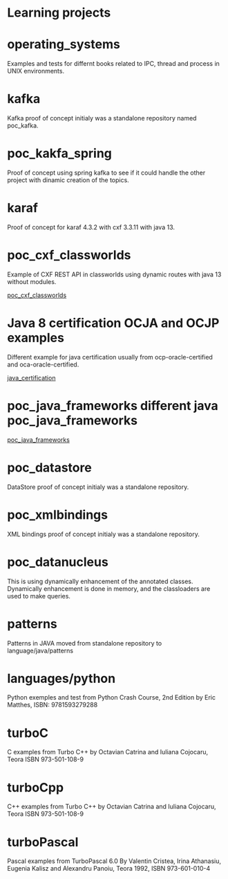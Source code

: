 # Learning projects

# operating_systems

Examples and tests for differnt books related to IPC, thread and process in UNIX environments.


# kafka

Kafka proof of concept initialy was a standalone repository named poc_kafka.

# poc_kakfa_spring

Proof of concept using spring kafka to see if it could handle the other project with dinamic creation
of the topics.

# karaf

Proof of concept for karaf 4.3.2 with cxf 3.3.11 with java 13.

# poc_cxf_classworlds

Example of CXF REST API in classworlds using dynamic routes with java 13 without modules.

[poc_cxf_classworlds](poc_cxf_classworlds/README.md)

# Java 8 certification OCJA and OCJP examples

Different example for java certification usually from ocp-oracle-certified and oca-oracle-certified.

[java_certification](language/java/certification/README.md)

# poc_java_frameworks different java poc_java_frameworks

[poc_java_frameworks](poc_java_frameworks/README.md)

# poc_datastore

DataStore proof of concept initialy was a standalone repository.


# poc_xmlbindings

XML bindings proof of concept initialy was a standalone repository.

# poc_datanucleus

This is using dynamically enhancement of the annotated classes.
Dynamically enhancement is done in memory, and the classloaders are used to make queries.


# patterns

Patterns in JAVA moved from standalone repository to language/java/patterns


# languages/python

Python exemples and test from Python Crash Course, 2nd Edition by Eric Matthes, ISBN: 9781593279288


# turboC

C examples from Turbo C++ by Octavian Catrina and Iuliana Cojocaru, Teora ISBN 973-501-108-9


# turboCpp

C++ examples from Turbo C++ by Octavian Catrina and Iuliana Cojocaru, Teora ISBN 973-501-108-9


# turboPascal

Pascal examples from TurboPascal 6.0 By Valentin Cristea, Irina Athanasiu, Eugenia Kalisz and Alexandru Panoiu, Teora 1992, ISBN 973-601-010-4


